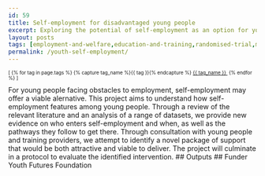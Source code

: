 ```yaml
---
id: 59
title: Self-employment for disadvantaged young people 
excerpt: Exploring the potential of self-employment as an option for young people facing  disadvantage in the labour market
layout: posts
tags: [employment-and-welfare,education-and-training,randomised-trial,modelling-and-descriptives]
permalink: /youth-self-employment/
---
```

<div>
  <p style="font-size:.7em;">
    [
    {% for tag in page.tags %}
      {% capture tag_name %}{{ tag }}{% endcapture %}
      <a href="/{{ tag_name }}"><nobr>{{ tag_name }}</nobr>&nbsp;</a>
    {% endfor %}
    ]
  </p>
</div>
For young people facing obstacles to employment, self-employment may offer a viable alernative. This project aims to understand how self-employment features among young people. Through a review of the relevant literature and an analysis of a range of datasets, we provide new evidence on who enters self-employment and when, as well as the pathways they follow to get there. Through consultation with young people and training providers, we attempt to identify a novel package of support that would be both attractive and viable to deliver. The project will culminate in a protocol to evaluate the identified intervention.
## Outputs
## Funder
Youth Futures Foundation
